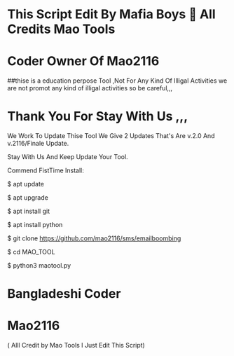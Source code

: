 # This Script Edit By Mafia Boys 🙂 All Credits Mao Tools


# 

# Coder Owner Of Mao2116

##thise is a education perpose Tool ,Not For Any Kind Of Illigal Activities
we are not promot any kind of illigal activities so be careful,,,
##


# Thank You For Stay With Us ,,,


We Work To Update Thise Tool We Give 2 Updates That's Are v.2.0 And v.2116/Finale Update.


Stay With Us And Keep Update Your Tool.


Commend FistTime Install:

$ apt update

$ apt upgrade

$ apt install git

$ apt install python 

$ git clone https://github.com/mao2116/sms/emailboombing

$ cd MAO_TOOL

$ python3 maotool.py






# Bangladeshi Coder



# Mao2116
( Alll Credit by Mao Tools I Just Edit This Script)
